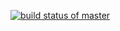 [![build status of master](https://travis-ci.org/viren9/vghori567.svg?branch=master)](https://travis-ci.org/viren9/vghori567)
